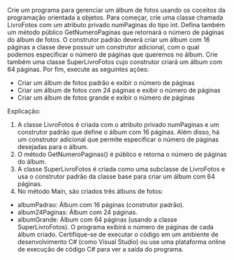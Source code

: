 Crie um programa para gerenciar um álbum de fotos usando os coceitos da programação
orientada a objetos. 
Para começar, crie uma classe chamada LivroFotos com um atributo privado numPaginas do
tipo int. Defina também um método público GetNumeroPaginas que retornará o número de
páginas do álbum de fotos.
O construtor padrão deverá criar um álbum com 16 páginas a classe deve possuir um
construtor adicional, com o qual podemos especificar o número de páginas que queremos
no álbum. Crie também uma classe SuperLivroFotos cujo construtor criará um álbum com
64 páginas.
Por fim, execute as seguintes ações:
- Criar um álbum de fotos padrão e exibir o número de páginas
- Criar um álbum de fotos com 24 páginas e exibir o número de páginas
- Criar um álbum de fotos grande e exibir o número de páginas

Explicação:

1. A classe LivroFotos é criada com o atributo privado numPaginas e um construtor padrão que define o álbum com 16 páginas. Além disso, há um construtor adicional que permite especificar o número de páginas desejadas para o álbum.
2. O método GetNumeroPaginas() é público e retorna o número de páginas do álbum.
3. A classe SuperLivroFotos é criada como uma subclasse de LivroFotos e usa o construtor padrão da classe base para criar um álbum com 64 páginas.
4. No método Main, são criados três álbuns de fotos:
- albumPadrao: Álbum com 16 páginas (construtor padrão).
- album24Paginas: Álbum com 24 páginas.
- albumGrande: Álbum com 64 páginas (usando a classe SuperLivroFotos).
O programa exibirá o número de páginas de cada álbum criado. Certifique-se de executar o código em um ambiente de desenvolvimento C# (como Visual Studio) ou use uma plataforma online de execução de código C# para ver a saída do programa.